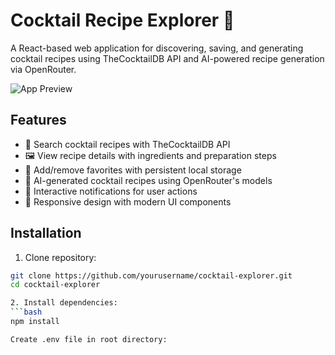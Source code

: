 # Cocktail Recipe Explorer 🍹

A React-based web application for discovering, saving, and generating cocktail recipes using TheCocktailDB API and AI-powered recipe generation via OpenRouter.

![App Preview](./demo-screenshot.png) *<!-- Add actual screenshot later -->*

## Features
- 🧾 Search cocktail recipes with TheCocktailDB API
- 🖼️ View recipe details with ingredients and preparation steps
- 🌟 Add/remove favorites with persistent local storage
- 🤖 AI-generated cocktail recipes using OpenRouter's models
- 💬 Interactive notifications for user actions
- 🚀 Responsive design with modern UI components

## Installation
1. Clone repository:
```bash
git clone https://github.com/yourusername/cocktail-explorer.git
cd cocktail-explorer

2. Install dependencies:
```bash
npm install

Create .env file in root directory: